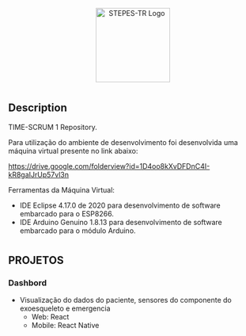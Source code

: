 <p align="center">
  <a href="https://github.com/stepestr/ipbl2020/tree/master/1_Paciente" target="blank"><img src="https://user-images.githubusercontent.com/10083265/95672144-b83c3f00-0b74-11eb-94d2-30c1333bb411.png" width="150" alt="STEPES-TR Logo" /></a>
</p>

#  
## Description

TIME-SCRUM 1 Repository.

Para utilização do ambiente de desenvolvimento foi desenvolvida uma máquina virtual presente no link abaixo:

https://drive.google.com/folderview?id=1D4oo8kXvDFDnC4I-kR8gaIJrUp57vl3n

Ferramentas da Máquina Virtual:

- IDE Eclipse 4.17.0 de 2020 para desenvolvimento de software embarcado para o ESP8266.
- IDE Arduino Genuino 1.8.13 para desenvolvimento de software embarcado para o módulo Arduino.

#
## PROJETOS

### Dashbord

- Visualização do dados do paciente, sensores do componente do exoesqueleto e emergencia
  - Web: React
  - Mobile: React Native

